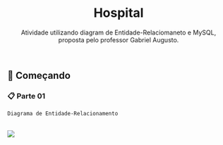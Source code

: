 <h1 align="center">Hospital</h1>


<p align="center">Atividade utilizando diagram de Entidade-Relaciomaneto e MySQL, </br>
proposta pelo professor Gabriel Augusto.</p>
</br>
<h2>🚀 Começando</h2>

### 📋 Parte 01
```
Diagrama de Entidade-Relacionamento
```
</br>

<img src="/assets/imgs/">

